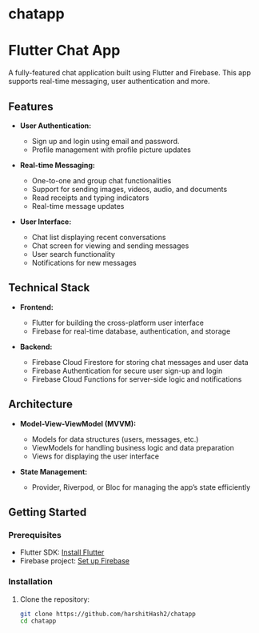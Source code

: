 # chatapp

# Flutter Chat App

A fully-featured chat application built using Flutter and Firebase. This app supports real-time messaging, user authentication and more.

## Features

- **User Authentication:**
  - Sign up and login using email and password.
  - Profile management with profile picture updates

- **Real-time Messaging:**
  - One-to-one and group chat functionalities
  - Support for sending images, videos, audio, and documents
  - Read receipts and typing indicators
  - Real-time message updates

- **User Interface:**
  - Chat list displaying recent conversations
  - Chat screen for viewing and sending messages
  - User search functionality
  - Notifications for new messages

## Technical Stack

- **Frontend:**
  - Flutter for building the cross-platform user interface
  - Firebase for real-time database, authentication, and storage

- **Backend:**
  - Firebase Cloud Firestore for storing chat messages and user data
  - Firebase Authentication for secure user sign-up and login
  - Firebase Cloud Functions for server-side logic and notifications

## Architecture

- **Model-View-ViewModel (MVVM):**
  - Models for data structures (users, messages, etc.)
  - ViewModels for handling business logic and data preparation
  - Views for displaying the user interface

- **State Management:**
  - Provider, Riverpod, or Bloc for managing the app’s state efficiently

## Getting Started

### Prerequisites

- Flutter SDK: [Install Flutter](https://flutter.dev/docs/get-started/install)
- Firebase project: [Set up Firebase](https://firebase.google.com/docs/flutter/setup)

### Installation

1. Clone the repository:
   ```bash
   git clone https://github.com/harshitHash2/chatapp
   cd chatapp
